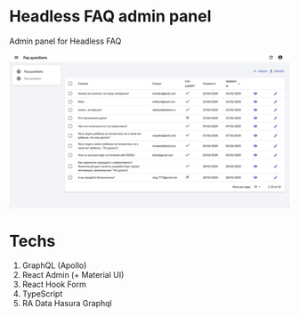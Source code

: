 # Headless FAQ admin panel

Admin panel for Headless FAQ

![Admin panel for Headless FAQ](./screen.png "Admin panel for Headless FAQ")

# Techs

1. GraphQL (Apollo)
1. React Admin (+ Material UI)
1. React Hook Form
1. TypeScript
1. RA Data Hasura Graphql